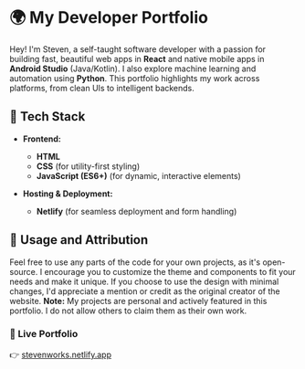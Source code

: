 # 🌍 My Developer Portfolio
Hey! I'm Steven, a self-taught software developer with a passion for building fast, beautiful web apps in **React** and native mobile apps in **Android Studio** (Java/Kotlin). I also explore machine learning and automation using **Python**. This portfolio highlights my work across platforms, from clean UIs to intelligent backends.

## 🚀 Tech Stack 

- **Frontend:**
  - **HTML**
  - **CSS** (for utility-first styling)
  - **JavaScript (ES6+)** (for dynamic, interactive elements)

- **Hosting & Deployment:**
  - **Netlify** (for seamless deployment and form handling)

## 📜 Usage and Attribution
Feel free to use any parts of the code for your own projects, as it's open-source. I encourage you to customize the theme and components to fit your needs and make it unique.
If you choose to use the design with minimal changes, I'd appreciate a mention or credit as the original creator of the website.
**Note:** My projects are personal and actively featured in this portfolio. I do not allow others to claim them as their own work.

### 🔗 Live Portfolio
👉 [stevenworks.netlify.app](https://stevenworks.netlify.app)
